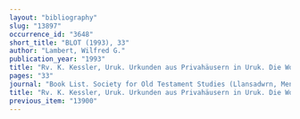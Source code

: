 ```yaml
---
layout: "bibliography"
slug: "13897"
occurrence_id: "3648"
short_title: "BLOT (1993), 33"
author: "Lambert, Wilfred G."
publication_year: "1993"
title: "Rv. K. Kessler, Uruk. Urkunden aus Privahäusern in Uruk. Die Wohnhäuser westlich des Eanna-Tempelbereichs. Teil 1. Die Archive der Söhne des Bēl-supê-muhur (AUWE 8.1991)"
pages: "33"
journal: "Book List. Society for Old Testament Studies (Llansadwrn, Menai Bridge)"
title: "Rv. K. Kessler, Uruk. Urkunden aus Privahäusern in Uruk. Die Wohnhäuser westlich des Eanna-Tempelbereichs. Teil 1. Die Archive der Söhne des Bēl-supê-muhur (AUWE 8.1991)"
previous_item: "13900"
---
```

